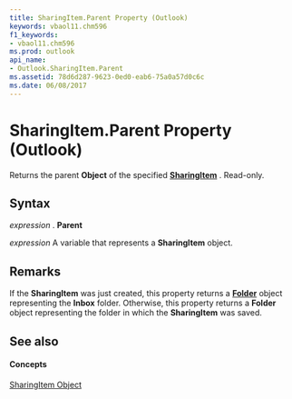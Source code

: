```yaml
---
title: SharingItem.Parent Property (Outlook)
keywords: vbaol11.chm596
f1_keywords:
- vbaol11.chm596
ms.prod: outlook
api_name:
- Outlook.SharingItem.Parent
ms.assetid: 78d6d287-9623-0ed0-eab6-75a0a57d0c6c
ms.date: 06/08/2017
---
```



# SharingItem.Parent Property (Outlook)

Returns the parent  **Object** of the specified **[SharingItem](Outlook.SharingItem.md)** . Read-only.


## Syntax

 _expression_ . **Parent**

 _expression_ A variable that represents a **SharingItem** object.


## Remarks

If the  **SharingItem** was just created, this property returns a **[Folder](Outlook.Folder.md)** object representing the **Inbox** folder. Otherwise, this property returns a **Folder** object representing the folder in which the **SharingItem** was saved.


## See also


#### Concepts


[SharingItem Object](Outlook.SharingItem.md)

